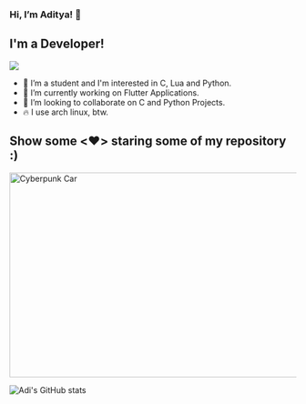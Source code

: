 ### Hi, I’m Aditya! 👋
## I'm a Developer!

![](https://komarev.com/ghpvc/?username=adi-075&color=green)
- 👋 I’m a student and I'm interested in C, Lua and Python.
- 🔭 I’m currently working on Flutter Applications.
- 👻 I’m looking to collaborate on C and Python Projects.
- 🔥 I use arch linux, btw.

## Show some <❤️> staring some of my repository :)

<img src=https://media.giphy.com/media/9zExs2Q2h1EHfE4P6G/giphy.gif alt="Cyberpunk Car" width="640" height="360">

![Adi's GitHub stats](https://github-readme-stats.vercel.app/api?username=adi-075&show_icons=true&theme=radical)
